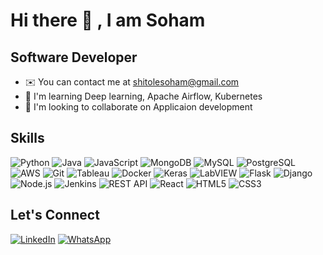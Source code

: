 # Hi there 👋 , I am Soham

## Software Developer

- ✉️ You can contact me at shitolesoham@gmail.com
- 🌱 I'm learning Deep learning, Apache Airflow, Kubernetes
- 👯 I'm looking to collaborate on Applicaion development

## Skills

![Python](https://img.shields.io/badge/-Python-3776AB?style=flat-square&logo=python&logoColor=white)
![Java](https://img.shields.io/badge/-Java-007396?style=flat-square&logo=java&logoColor=white)
![JavaScript](https://img.shields.io/badge/-JavaScript-F7DF1E?style=flat-square&logo=javascript&logoColor=black)
![MongoDB](https://img.shields.io/badge/-MongoDB-47A248?style=flat-square&logo=mongodb&logoColor=white)
![MySQL](https://img.shields.io/badge/-MySQL-4479A1?style=flat-square&logo=mysql&logoColor=white)
![PostgreSQL](https://img.shields.io/badge/-PostgreSQL-4169E1?style=flat-square&logo=postgresql&logoColor=white)
![AWS](https://img.shields.io/badge/-AWS-232F3E?style=flat-square&logo=amazonaws&logoColor=white)
![Git](https://img.shields.io/badge/-Git-F05032?style=flat-square&logo=git&logoColor=white)
![Tableau](https://img.shields.io/badge/-Tableau-E97627?style=flat-square&logo=tableau&logoColor=white)
![Docker](https://img.shields.io/badge/-Docker-2496ED?style=flat-square&logo=docker&logoColor=white)
![Keras](https://img.shields.io/badge/-Keras-D00000?style=flat-square&logo=keras&logoColor=white)
![LabVIEW](https://img.shields.io/badge/-LabVIEW-FFDB00?style=flat-square&logo=labview&logoColor=black)
![Flask](https://img.shields.io/badge/-Flask-000000?style=flat-square&logo=flask&logoColor=white)
![Django](https://img.shields.io/badge/-Django-092E20?style=flat-square&logo=django&logoColor=green)
![Node.js](https://img.shields.io/badge/-Node.js-339933?style=flat-square&logo=nodedotjs&logoColor=white)
![Jenkins](https://img.shields.io/badge/-Jenkins-D24939?style=flat-square&logo=jenkins&logoColor=white)
![REST API](https://img.shields.io/badge/-REST_API-009688?style=flat-square&logo=rest&logoColor=white)
![React](https://img.shields.io/badge/-React-61DAFB?style=flat-square&logo=react&logoColor=black)
![HTML5](https://img.shields.io/badge/-HTML5-E34F26?style=flat-square&logo=html5&logoColor=white)
![CSS3](https://img.shields.io/badge/-CSS3-1572B6?style=flat-square&logo=css3&logoColor=white)


## Let's Connect

[![LinkedIn](https://img.shields.io/badge/LinkedIn-blue?style=flat-square&logo=linkedin)](https://www.linkedin.com/in/soham-shitole)
[![WhatsApp](https://img.shields.io/badge/WhatsApp-green?style=flat-square&logo=whatsapp)](https://wa.me/+16073740834)

<!--
**sshitol1/sshitol1** is a ✨ _special_ ✨ repository because its `README.md` (this file) appears on your GitHub profile.

Here are some ideas to get you started:

- 🔭 I’m currently working on ...
- 🌱 I’m currently learning ...
- 👯 I’m looking to collaborate on ...
- 🤔 I’m looking for help with ...
- 💬 Ask me about ...
- 📫 How to reach me: ...
- 😄 Pronouns: ...
- ⚡ Fun fact: ...
-->
